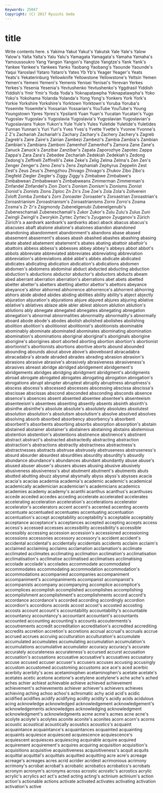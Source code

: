 ```yaml
---
Keywords: 25047 
Copyright: (C) 2017 Ryuichi Ueda
---
```


# title

Write contents here.
s Yakima Yakut Yakut's Yakutsk
Yale Yale's Yalow Yalow's Yalta Yalta's Yalu Yalu's Yamagata Yamagata's
Yamaha Yamaha's Yamoussoukro Yang Yangon Yangon's Yangtze Yangtze's Yank Yank's
Yankee Yankee's Yankees Yanks Yaobang Yaobang's Yaounde Yaounde's Yaqui Yaroslavl
Yataro Yataro's Yates Yb Yb's Yeager Yeager's Yeats Yeats's Yekaterinburg
Yellowknife Yellowstone Yellowstone's Yeltsin Yemen Yemen's Yemeni Yemeni's Yemenis Yenisei
Yenisei's Yerevan Yerkes Yerkes's Yesenia Yesenia's Yevtushenko Yevtushenko's Yggdrasil Yiddish
Yiddish's Ymir Ymir's Yoda Yoda's Yoknapatawpha Yoknapatawpha's Yoko Yoko's Yokohama
Yolanda Yolanda's Yong Yong's Yonkers York York's Yorkie Yorkshire Yorkshire's
Yorktown Yorktown's Yoruba Yoruba's Yosemite Yosemite's Yossarian Yossarian's YouTube YouTube's
Young Youngstown Ypres Ypres's Ypsilanti Yuan Yuan's Yucatan Yucatan's Yugo
Yugoslav Yugoslav's Yugoslavia Yugoslavia's Yugoslavian Yugoslavian's Yugoslavians Yukon Yukon's Yule
Yule's Yules Yuletide Yuletide's Yuletides Yunnan Yunnan's Yuri Yuri's Yves
Yves's Yvette Yvette's Yvonne Yvonne's Z Z's Zachariah Zachariah's Zachary
Zachary's Zachery Zachery's Zagreb Zagreb's Zaire Zaire's Zairian Zambezi Zambezi's
Zambia Zambia's Zambian Zambian's Zambians Zamboni Zamenhof Zamenhof's Zamora Zane
Zane's Zanuck Zanuck's Zanzibar Zanzibar's Zapata Zaporozhye Zapotec Zappa Zappa's
Zara Zara's Zebedee Zechariah Zedekiah Zedekiah's Zedong Zedong's Zeffirelli Zeffirelli's
Zeke Zeke's Zelig Zelma Zelma's Zen Zen's Zenger Zenger's Zeno
Zeno's Zens Zephaniah Zephyrus Zeppelin Zest Zest's Zeus Zeus's Zhengzhou
Zhivago Zhivago's Zhukov Zibo Zibo's Ziegfeld Ziegler Ziegler's Ziggy Ziggy's
Zimbabwe Zimbabwe's Zimbabwean Zimbabwean's Zimbabweans Zimmerman Zimmerman's Zinfandel Zinfandel's Zion
Zion's Zionism Zionism's Zionisms Zionist Zionist's Zionists Zions Ziploc Zn
Zn's Zoe Zoe's Zola Zola's Zollverein Zoloft Zomba Zomba's Zorn
Zoroaster Zoroaster's Zoroastrian Zoroastrian's Zoroastrianism Zoroastrianism's Zoroastrianisms Zorro Zorro's Zosma
Zosma's Zr Zr's Zsigmondy Zubenelgenubi Zubenelgenubi's Zubeneschamali Zubeneschamali's Zukor Zukor's
Zulu Zulu's Zulus Zuni Zwingli Zwingli's Zworykin Zyrtec Zyrtec's Zyuganov
Zyuganov's Zürich Zürich's a aardvark aardvark's aardvarks abaci aback abacus
abacus's abacuses abaft abalone abalone's abalones abandon abandoned abandoning abandonment
abandonment's abandons abase abased abasement abasement's abases abash abashed abashes
abashing abasing abate abated abatement abatement's abates abating abattoir abattoir's
abattoirs abbess abbess's abbesses abbey abbey's abbeys abbot abbot's abbots
abbreviate abbreviated abbreviates abbreviating abbreviation abbreviation's abbreviations abbé abbé's abbés
abdicate abdicated abdicates abdicating abdication abdication's abdications abdomen abdomen's abdomens
abdominal abduct abducted abducting abduction abduction's abductions abductor abductor's abductors
abducts abeam abed aberrant aberration aberration's aberrations abet abets abetted
abetter abetter's abetters abetting abettor abettor's abettors abeyance abeyance's abhor
abhorred abhorrence abhorrence's abhorrent abhorring abhors abide abided abides abiding
abilities ability ability's abject abjectly abjuration abjuration's abjurations abjure abjured
abjures abjuring ablative ablative's ablatives ablaze able abler ablest abloom
ablution ablution's ablutions ably abnegate abnegated abnegates abnegating abnegation abnegation's
abnormal abnormalities abnormality abnormality's abnormally aboard abode abode's abodes abolish
abolished abolishes abolishing abolition abolition's abolitionist abolitionist's abolitionists abominable abominably
abominate abominated abominates abominating abomination abomination's abominations aboriginal aboriginal's aboriginals
aborigine aborigine's aborigines abort aborted aborting abortion abortion's abortionist abortionist's
abortionists abortions abortive aborts abound abounded abounding abounds about above
above's aboveboard abracadabra abracadabra's abrade abraded abrades abrading abrasion abrasion's
abrasions abrasive abrasive's abrasively abrasiveness abrasiveness's abrasives abreast abridge abridged
abridgement abridgement's abridgements abridges abridging abridgment abridgment's abridgments abroad abrogate
abrogated abrogates abrogating abrogation abrogation's abrogations abrupt abrupter abruptest abruptly
abruptness abruptness's abscess abscess's abscessed abscesses abscessing abscissa abscissa's abscissae
abscissas abscond absconded absconding absconds absence absence's absences absent absented
absentee absentee's absenteeism absenteeism's absentees absenting absently absents absinth absinth's
absinthe absinthe's absolute absolute's absolutely absolutes absolutest absolution absolution's absolutism
absolutism's absolve absolved absolves absolving absorb absorbed absorbency absorbency's absorbent
absorbent's absorbents absorbing absorbs absorption absorption's abstain abstained abstainer abstainer's
abstainers abstaining abstains abstemious abstention abstention's abstentions abstinence abstinence's abstinent
abstract abstract's abstracted abstractedly abstracting abstraction abstraction's abstractions abstractly abstractness
abstractness's abstractnesses abstracts abstruse abstrusely abstruseness abstruseness's absurd absurder absurdest
absurdities absurdity absurdity's absurdly abundance abundance's abundances abundant abundantly abuse
abuse's abused abuser abuser's abusers abuses abusing abusive abusively abusiveness
abusiveness's abut abutment abutment's abutments abuts abutted abutting abuzz abysmal
abysmally abyss abyss's abysses acacia acacia's acacias academia academia's academic
academic's academical academically academician academician's academicians academics academies academy academy's
acanthi acanthus acanthus's acanthuses accede acceded accedes acceding accelerate accelerated
accelerates accelerating acceleration acceleration's accelerations accelerator accelerator's accelerators accent accent's
accented accenting accents accentuate accentuated accentuates accentuating accentuation accentuation's accept
acceptability acceptability's acceptable acceptably acceptance acceptance's acceptances accepted accepting accepts
access access's accessed accesses accessibility accessibility's accessible accessibly accessing accession
accession's accessioned accessioning accessions accessories accessory accessory's accident accident's accidental
accidental's accidentally accidentals accidents acclaim acclaim's acclaimed acclaiming acclaims acclamation
acclamation's acclimate acclimated acclimates acclimating acclimation acclimation's acclimatisation acclimatisation's acclimatise
acclimatised acclimatises acclimatising accolade accolade's accolades accommodate accommodated accommodates accommodating
accommodation accommodation's accommodations accompanied accompanies accompaniment accompaniment's accompaniments accompanist accompanist's
accompanists accompany accompanying accomplice accomplice's accomplices accomplish accomplished accomplishes accomplishing
accomplishment accomplishment's accomplishments accord accord's accordance accordance's accorded according accordingly
accordion accordion's accordions accords accost accost's accosted accosting accosts account
account's accountability accountability's accountable accountancy accountancy's accountant accountant's accountants accounted
accounting accounting's accounts accouterments's accoutrements accredit accreditation accreditation's accredited accrediting
accredits accretion accretion's accretions accrual accrual's accruals accrue accrued accrues
accruing acculturation acculturation's accumulate accumulated accumulates accumulating accumulation accumulation's accumulations
accumulative accumulator accuracy accuracy's accurate accurately accurateness accurateness's accursed accurst
accusation accusation's accusations accusative accusative's accusatives accusatory accuse accused accuser
accuser's accusers accuses accusing accusingly accustom accustomed accustoming accustoms ace
ace's aced acerbic acerbity acerbity's aces acetaminophen acetaminophen's acetate acetate's
acetates acetic acetone acetone's acetylene acetylene's ache ache's ached aches
achier achiest achievable achieve achieved achievement achievement's achievements achiever achiever's
achievers achieves achieving aching achoo achoo's achromatic achy acid acid's
acidic acidified acidifies acidify acidifying acidity acidity's acidly acids acidulous
acing acknowledge acknowledged acknowledgement acknowledgement's acknowledgements acknowledges acknowledging acknowledgment acknowledgment's
acknowledgments acme acme's acmes acne acne's acolyte acolyte's acolytes aconite
aconite's aconites acorn acorn's acorns acoustic acoustical acoustically acoustics acoustics's
acquaint acquaintance acquaintance's acquaintances acquainted acquainting acquaints acquiesce acquiesced acquiescence
acquiescence's acquiescent acquiesces acquiescing acquirable acquire acquired acquirement acquirement's acquires
acquiring acquisition acquisition's acquisitions acquisitive acquisitiveness acquisitiveness's acquit acquits acquittal
acquittal's acquittals acquitted acquitting acre acre's acreage acreage's acreages acres
acrid acrider acridest acrimonious acrimony acrimony's acrobat acrobat's acrobatic acrobatics
acrobatics's acrobats acronym acronym's acronyms across acrostic acrostic's acrostics acrylic
acrylic's acrylics act act's acted acting acting's actinium actinium's action
action's actionable actions activate activated activates activating activation activation's active
